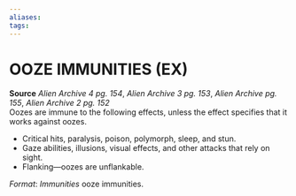 ```yaml
---
aliases: 
tags: 
---
```

# OOZE IMMUNITIES (EX)

**Source** _Alien Archive 4 pg. 154_, _Alien Archive 3 pg. 153_, _Alien Archive pg. 155_, _Alien Archive 2 pg. 152_  
Oozes are immune to the following effects, unless the effect specifies that it works against oozes.

-   Critical hits, paralysis, poison, polymorph, sleep, and stun.
-   Gaze abilities, illusions, visual effects, and other attacks that rely on sight.
-   Flanking—oozes are unflankable.

_Format_: _Immunities_ ooze immunities.
